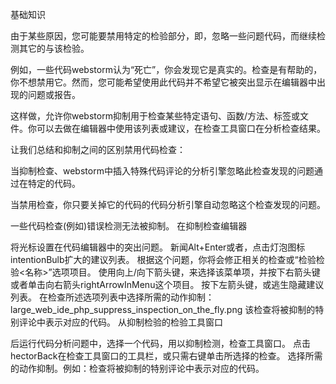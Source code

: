 基础知识

由于某些原因，您可能要禁用特定的检验部分，即，忽略一些问题代码，而继续检测其它的与该检验。

例如，一些代码webstorm认为“死亡”，你会发现它是真实的。检查是有帮助的，你不想禁用它。然而，您可能希望使用此代码并不希望它被突出显示在编辑器中出现的问题或报告。

这样做，允许你webstorm抑制用于检查某些特定语句、函数/方法、标签或文件。你可以去做在编辑器中使用该列表或建议，在检查工具窗口在分析检查结果。

让我们总结和抑制之间的区别禁用代码检查：

当抑制检查、webstorm中插入特殊代码评论的分析引擎忽略此检查发现的问题通过在特定的代码。

当禁用检查，你只要关掉它的代码的代码分析引擎自动忽略这个检查发现的问题。

一些代码检查(例如)错误检测无法被抑制。
在抑制检查编辑器

将光标设置在代码编辑器中的突出问题。
新闻Alt+Enter或者，点击灯泡图标intentionBulb扩大的建议列表。
根据这个问题，你将会修正相关的检查或“检验检验<名称>”选项项目。
使用向上/向下箭头键，来选择该菜单项，并按下右箭头键或者单击向右箭头rightArrowInMenu这个项目。
按下左箭头键，或逃生隐藏建议列表。
在检查所述选项列表中选择所需的动作抑制：
large_web_ide_php_suppress_inspection_on_the_fly.png
该检查将被抑制的特别评论中表示对应的代码。
从抑制检验的检验工具窗口

后运行代码分析问题中，选择一个代码，用以抑制检测，检查工具窗口。
点击hectorBack在检查工具窗口的工具栏，或只需右键单击所选择的检查。
选择所需的动作抑制。例如：检查将被抑制的特别评论中表示对应的代码。
